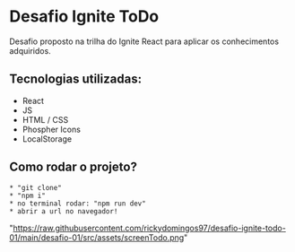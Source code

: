 # Desafio Ignite ToDo

Desafio proposto na trilha do Ignite React para aplicar os conhecimentos adquiridos.

## Tecnologias utilizadas:

* React
* JS
* HTML / CSS
* Phospher Icons
* LocalStorage

## Como rodar o projeto?

    * "git clone"
    * "npm i"
    * no terminal rodar: "npm run dev"
    * abrir a url no navegador!

  "https://raw.githubusercontent.com/rickydomingos97/desafio-ignite-todo-01/main/desafio-01/src/assets/screenTodo.png"

